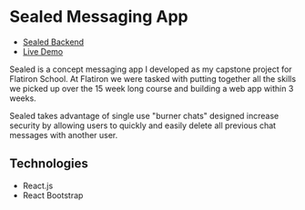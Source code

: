 # Sealed Messaging App 

* [Sealed Backend](https://github.com/austinoso/capstone-messaging-api)
* [Live Demo](https://sealed-client.herokuapp.com/)

Sealed is a concept messaging app I developed as my capstone project for Flatiron School. At Flatiron we were tasked with putting together all the skills we picked up over the 15 week long course and building a web app within 3 weeks.

Sealed takes advantage of single use "burner chats" designed increase security by allowing users to quickly and easily delete all previous chat messages with another user. 

## Technologies
* React.js
* React Bootstrap
